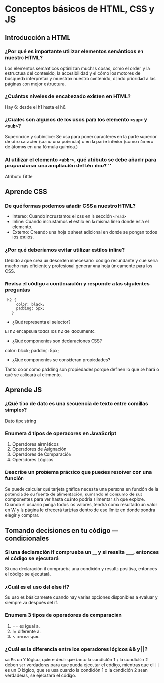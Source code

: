 # Conceptos básicos de HTML, CSS y JS

## Introducción a HTML

### ¿Por qué es importante utilizar elementos semánticos en nuestro HTML?

Los elementos semánticos optimizan muchas cosas, como el orden y la estructura del contenido, la accesibilidad y el cómo los motores de búsqueda interpretan y muestran nuestro contenido, dando prioridad a las páginas con mejor estructura.

### ¿Cuántos niveles de encabezado existen en HTML?

Hay 6: desde el h1 hasta el h6.

### ¿Cuáles son algunos de los usos para los elemento `<sup>` y `<sub>`?

Superíndice y subíndice: Se usa para poner caracteres en la parte superior de otro caracter (como una potencia) o en la parte inferior (como número de átomos en una fórmula química.)

### Al utilizar el elemento `<abbr>`, qué atributo se debe añadir para proporcionar una ampliación del término? ''

Atributo Tittle

## Aprende CSS

### De qué formas podemos añadir CSS a nuestro HTML?

- Interno: Cuando incrustamos el css en la sección  `<head>`
- Inline: Cuando incrustamos el estilo en la misma línea donde está el elemento.
- Externo: Creando una hoja o sheet adicional en donde se pongan todos los estilos.

### ¿Por qué deberíamos evitar utilizar estilos inline?

Debido a que crea un desorden innecesario, código redundante y que sería mucho más eficiente y profesional generar una hoja únicamente para los CSS.

### Revisa el código a continuación y responde a las siguientes preguntas

~~~
 h2 {
     color: black;
     padding: 5px;
   }
~~~

- ¿Qué representa el selector?

El h2 encapsula todos los h2 del documento.

- ¿Qué componentes son declaraciones CSS?

color: black;
padding: 5px;

- ¿Qué componentes se consideran propiedades?

Tanto color como padding son propiedades porque definen lo que se hará o qué se aplicará al elemento.

## Aprende JS

### ¿Qué tipo de dato es una secuencia de texto entre comillas simples?

Dato tipo string

### Enumera 4 tipos de operadores en JavaScript

1. Operadores airméticos
2. Operadores de Asignación
3. Operadores de Comparación
4. Operadores Lógicos

### Describe un problema práctico que puedes resolver con una función

Se puede calcular qué tarjeta gráfica necesita una persona en función de la potencia de su fuente de alimentación, sumando el consumo de sus componentes para ver hasta cuánto podría alimentar sin que explote. Cuando el usuario ponga todos los valores, tendrá como resultado un valor en W y la página le ofrecerá tarjetas dentro de ese límite en donde pondra elegir y comprar.

## Tomando decisiones en tu código — condicionales

### Si una declaración if comprueba un __ y si resulta ___, entonces el código se ejecutará

Si una declaración if comprueba una condición y resulta positiva, entonces el código se ejecutará.

### ¿Cuál es el uso del else if?

Su uso es básicamente cuando hay varias opciones disponibles a evaluar y siempre va después del if.

### Enumera 3 tipos de operadores de comparación

1. == es igual a.
2. != diferente a.
3. < menor que.

### ¿Cuál es la diferencia entre los operadores lógicos && y ||?

`&&` Es un Y lógico, quiere decir que tanto la condición 1 y la condición 2 deben ser verdaderas para que pueda ejecutar el código, mientras que el `||` es un O lógico, que se usa cuando la condición 1 o la condición 2 sean verdaderas, se ejecutará el código.
